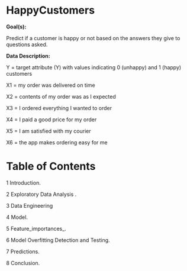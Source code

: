 # HappyCustomers


<b>Goal(s):</b>

Predict if a customer is happy or not based on the answers they give to questions asked.


<b>Data Description:</b>

Y = target attribute (Y) with values indicating 0 (unhappy) and 1 (happy) customers

X1 = my order was delivered on time

X2 = contents of my order was as I expected

X3 = I ordered everything I wanted to order

X4 = I paid a good price for my order

X5 = I am satisfied with my courier

X6 = the app makes ordering easy for me

# Table of Contents

1 Introduction.

2 Exploratory Data Analysis .

3 Data Engineering

4 Model.

5 Feature_importances_.

6 Model Overfitting Detection and Testing.

7 Predictions.

8 Conclusion.
